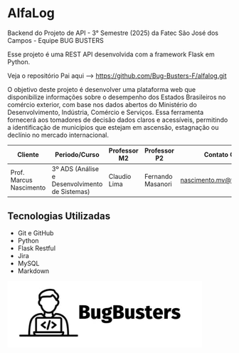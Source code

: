 # AlfaLog

Backend do Projeto de API - 3° Semestre (2025) da Fatec São José dos Campos - Equipe BUG BUSTERS

Esse projeto é uma REST API desenvolvida com a framework Flask em Python.

Veja o repositório Pai aqui --> https://github.com/Bug-Busters-F/alfalog.git

O objetivo deste projeto é desenvolver uma plataforma web que disponibilize informações sobre o
desempenho dos Estados Brasileiros no comércio exterior, com base nos dados abertos do
Ministério do Desenvolvimento, Indústria, Comércio e Serviços. Essa ferramenta fornecerá aos
tomadores de decisão dados claros e acessíveis, permitindo a identificação de municípios que
estejam em ascensão, estagnação ou declínio no mercado internacional.

| Cliente                 | Periodo/Curso                                  | Professor M2 | Professor P2      | Contato Cliente                 |
| ----------------------- | ---------------------------------------------- | ------------ | ----------------- | ------------------------------- |
| Prof. Marcus Nascimento | 3º ADS (Análise e Desenvolvimento de Sistemas) | Claudio Lima | Fernando Masanori | <nascimento.mv@fatec.sp.gov.br> |


## Tecnologias Utilizadas

<!-- ![Tecnologias utilizadas](././docs/tecnologias-utilizadas.png) -->

- Git e GitHub
- Python
- Flask Restful
- Jira
- MySQL
- Markdown

![Bug Busters](./docs/bug-busters-logo-black.jpg)
